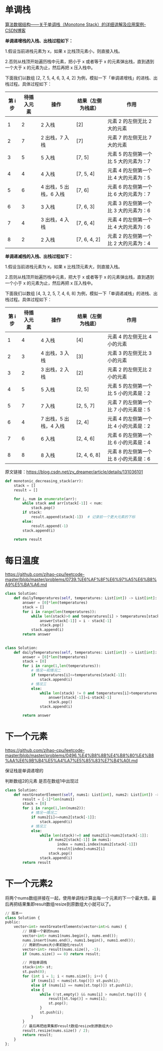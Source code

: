 # 单调栈

[算法数据结构——关于单调栈（Monotone Stack）的详细讲解及应用案例-CSDN博客](https://blog.csdn.net/zy_dreamer/article/details/131036101)

**单调递增栈的入栈、出栈过程如下：**

1.假设当前进栈元素为 x，如果 x 比栈顶元素小，则直接入栈。

2.否则从栈顶开始遍历栈中元素，把小于 x 或者等于 x 的元素弹出栈，直到遇到一个大于 x 的元素为止，然后再把 x 压入栈中。

下面我们以数组 [2, 7, 5, 4, 6, 3, 4, 2] 为例，模拟一下「单调递增栈」的进栈、出栈过程。具体过程如下：

| 第 i 步 | 待插入元素 | 操作             | 结果（左侧为栈底）    | 作用                     |
| ----- | ----- | -------------- | ------------ | ---------------------- |
| 1     | 2     | 2 入栈           | [2]          | 元素 2 的左侧无比 2 大的元素      |
| 2     | 7     | 2 出栈，7 入栈      | [7]          | 元素 7 的左侧无比 7 大的元素      |
| 3     | 5     | 5 入栈           | [7, 5]       | 元素 5 的左侧第一个比 5 大的元素为：7 |
| 4     | 4     | 4 入栈           | [7, 5, 4]    | 元素 4 的左侧第一个比 4 大的元素为：5 |
| 5     | 6     | 4 出栈，5 出栈，6 入栈 | [7, 6]       | 元素 6 的左侧第一个比 6 大的元素为：7 |
| 6     | 3     | 3 入栈           | [7, 6, 3]    | 元素 3 的左侧第一个比 3 大的元素为：6 |
| 7     | 4     | 3 出栈，4 入栈      | [7, 6, 4]    | 元素 4 的左侧第一个比 4 大的元素为：6 |
| 8     | 2     | 2 入栈           | [7, 6, 4, 2] | 元素 2 的左侧第一个比 2 大的元素为：4 |

**单调递减栈的入栈、出栈过程如下：**

1.假设当前进栈元素为 x，如果 x 比栈顶元素大，则直接入栈。

2.否则从栈顶开始遍历栈中元素，把大于 x 或者等于 x 的元素弹出栈，直到遇到一个小于 x 的元素为止，然后再把 x 压入栈中。

下面我们以数组 [4, 3, 2, 5, 7, 4, 6, 8] 为例，模拟一下「单调递减栈」的进栈、出栈过程。具体过程如下：

| 第 i 步 | 待插入元素 | 操作             | 结果（左侧为栈底）    | 作用                     |
| ----- | ----- | -------------- | ------------ | ---------------------- |
| 1     | 4     | 4 入栈           | [4]          | 元素 4 的左侧无比 4 小的元素      |
| 2     | 3     | 4 出栈，3 入栈      | [3]          | 元素 3 的左侧无比 3 小的元素      |
| 3     | 2     | 3 出栈，2 入栈      | [2]          | 元素 2 的左侧无比 2 小的元素      |
| 4     | 5     | 5 入栈           | [2, 5]       | 元素 5 的左侧第一个比 5 小的元素是：2 |
| 5     | 7     | 7 入栈           | [2, 5, 7]    | 元素 7 的左侧第一个比 7 小的元素是：5 |
| 6     | 4     | 7 出栈，5 出栈，4 入栈 | [2, 4]       | 元素 4 的左侧第一个比 4 小的元素是：2 |
| 7     | 6     | 6 入栈           | [2, 4, 6]    | 元素 6 的左侧第一个比 6 小的元素是：4 |
| 8     | 8     | 8 入栈           | [2, 4, 6, 8] | 元素 8 的左侧第一个比 8 小的元素是：6 |

原文链接：https://blog.csdn.net/zy_dreamer/article/details/131036101



```python
def monotonic_decreasing_stack(arr):
    stack = []
    result = []

    for i, num in enumerate(arr):
        while stack and arr[stack[-1]] < num:
            stack.pop()
        if stack:
            result.append(stack[-1])  # 记录前一个更大元素的下标
        else:
            result.append(-1)
        stack.append(i)
    
    return result
```









# 每日温度

https://github.com/zihao-cpu/leetcode-master/blob/master/problems/0739.%E6%AF%8F%E6%97%A5%E6%B8%A9%E5%BA%A6.md

```python
class Solution:
    def dailyTemperatures(self, temperatures: List[int]) -> List[int]:
        answer = [0]*len(temperatures)
        stack = []
        for i in range(len(temperatures)):
            while len(stack)>0 and temperatures[i] > temperatures[stack[-1]]:
                answer[stack[-1]] = i - stack[-1]
                stack.pop()
            stack.append(i)
        return answer
      
      
class Solution:
    def dailyTemperatures(self, temperatures: List[int]) -> List[int]:
        answer = [0]*len(temperatures)
        stack = [0]
        for i in range(1,len(temperatures)):
            # 情况一和情况二
            if temperatures[i]<=temperatures[stack[-1]]:
                stack.append(i)
            # 情况三
            else:
                while len(stack) != 0 and temperatures[i]>temperatures[stack[-1]]:
                    answer[stack[-1]]=i-stack[-1]
                    stack.pop()
                stack.append(i)

        return answer
```



# 下一个元素

https://github.com/zihao-cpu/leetcode-master/blob/master/problems/0496.%E4%B8%8B%E4%B8%80%E4%B8%AA%E6%9B%B4%E5%A4%A7%E5%85%83%E7%B4%A0I.md

保证栈是单调递增的

判断数组2的元素 是否在数组1中出现过

```python
class Solution:
    def nextGreaterElement(self, nums1: List[int], nums2: List[int]) -> List[int]:
        result = [-1]*len(nums1)
        stack = [0]
        for i in range(1,len(nums2)):
            # 情况一情况二
            if nums2[i]<=nums2[stack[-1]]:
                stack.append(i)
            # 情况三
            else:
                while len(stack)!=0 and nums2[i]>nums2[stack[-1]]:
                    if nums2[stack[-1]] in nums1:
                        index = nums1.index(nums2[stack[-1]])
                        result[index]=nums2[i]
                    stack.pop()                 
                stack.append(i)
        return result

```

# 下一个元素2

将两个nums数组拼接在一起，使用单调栈计算出每一个元素的下一个最大值，最后再把结果集即result数组resize到原数组大小就可以了。

```python
// 版本一
class Solution {
public:
    vector<int> nextGreaterElements(vector<int>& nums) {
        // 拼接一个新的nums
        vector<int> nums1(nums.begin(), nums.end());
        nums.insert(nums.end(), nums1.begin(), nums1.end());
        // 用新的nums大小来初始化result
        vector<int> result(nums.size(), -1);
        if (nums.size() == 0) return result;

        // 开始单调栈
        stack<int> st;
        st.push(0);
        for (int i = 1; i < nums.size(); i++) { 
            if (nums[i] < nums[st.top()]) st.push(i); 
            else if (nums[i] == nums[st.top()]) st.push(i);
            else { 
                while (!st.empty() && nums[i] > nums[st.top()]) {
                    result[st.top()] = nums[i];
                    st.pop();
                }
                st.push(i);
            }
        }
        // 最后再把结果集即result数组resize到原数组大小
        result.resize(nums.size() / 2);
        return result;
    }
};
```

